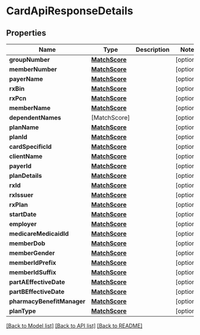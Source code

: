 # CardApiResponseDetails

## Properties
Name | Type | Description | Notes
------------ | ------------- | ------------- | -------------
**groupNumber** | [**MatchScore**](MatchScore.md) |  | [optional] 
**memberNumber** | [**MatchScore**](MatchScore.md) |  | [optional] 
**payerName** | [**MatchScore**](MatchScore.md) |  | [optional] 
**rxBin** | [**MatchScore**](MatchScore.md) |  | [optional] 
**rxPcn** | [**MatchScore**](MatchScore.md) |  | [optional] 
**memberName** | [**MatchScore**](MatchScore.md) |  | [optional] 
**dependentNames** | [MatchScore] |  | [optional] 
**planName** | [**MatchScore**](MatchScore.md) |  | [optional] 
**planId** | [**MatchScore**](MatchScore.md) |  | [optional] 
**cardSpecificId** | [**MatchScore**](MatchScore.md) |  | [optional] 
**clientName** | [**MatchScore**](MatchScore.md) |  | [optional] 
**payerId** | [**MatchScore**](MatchScore.md) |  | [optional] 
**planDetails** | [**MatchScore**](MatchScore.md) |  | [optional] 
**rxId** | [**MatchScore**](MatchScore.md) |  | [optional] 
**rxIssuer** | [**MatchScore**](MatchScore.md) |  | [optional] 
**rxPlan** | [**MatchScore**](MatchScore.md) |  | [optional] 
**startDate** | [**MatchScore**](MatchScore.md) |  | [optional] 
**employer** | [**MatchScore**](MatchScore.md) |  | [optional] 
**medicareMedicaidId** | [**MatchScore**](MatchScore.md) |  | [optional] 
**memberDob** | [**MatchScore**](MatchScore.md) |  | [optional] 
**memberGender** | [**MatchScore**](MatchScore.md) |  | [optional] 
**memberIdPrefix** | [**MatchScore**](MatchScore.md) |  | [optional] 
**memberIdSuffix** | [**MatchScore**](MatchScore.md) |  | [optional] 
**partAEffectiveDate** | [**MatchScore**](MatchScore.md) |  | [optional] 
**partBEffectiveDate** | [**MatchScore**](MatchScore.md) |  | [optional] 
**pharmacyBenefitManager** | [**MatchScore**](MatchScore.md) |  | [optional] 
**planType** | [**MatchScore**](MatchScore.md) |  | [optional] 

[[Back to Model list]](../README.md#documentation-for-models) [[Back to API list]](../README.md#documentation-for-api-endpoints) [[Back to README]](../README.md)


